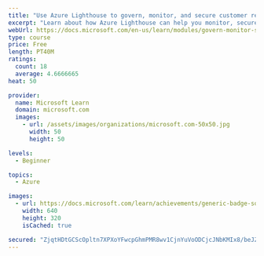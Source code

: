 ```yaml
---
title: "Use Azure Lighthouse to govern, monitor, and secure customer resources"
excerpt: "Learn about how Azure Lighthouse can help you monitor, secure, and govern your customer resources."
webUrl: https://docs.microsoft.com/en-us/learn/modules/govern-monitor-secure-resources-azure-lighthouse/
type: course
price: Free
length: PT40M
ratings:
  count: 18
  average: 4.6666665
heat: 50

provider:
  name: Microsoft Learn
  domain: microsoft.com
  images:
    - url: /assets/images/organizations/microsoft.com-50x50.jpg
      width: 50
      height: 50

levels:
  - Beginner

topics:
  - Azure

images:
  - url: https://docs.microsoft.com/learn/achievements/generic-badge-social.png
    width: 640
    height: 320
    isCached: true

secured: "ZjqtHDtGCScOpltn7XPXoYFwcpGhmPMR8wv1CjnYuVoODCjcJNbKMIx8/beJZesWaIVSC0dxCfxLhOKzsazKCEWEfU6Q9f6oy+/gyOca/uA1EXUFQ2M3SnEUBghHE1DhGlfyTYybLvGt3jwWF2LZaXtd2ZnJ5sC0u6LDTy4kHz5aoRcSNeeENaXPtolTspKqeU8dApKNZjWQ3I3OjstHIf81/VW2hFsg+s3FikJiBs7aXg4qpReAqcPBE89RLYtgusTifesGw/FxlFOvCq1Rv5o5/O9dUa1nPkMabkF8m/f+Lbu2XWBY0Vfa1XdNZ0L74hr+ta9lSxBZ7lGyGDDTFPfOEbS7WsN6O9IP1HWKV9RkvEvSyZgZm1XiPz3I3p6LfvwHUqb2+5s0oJ1p3qTUXPFv6hzKPkR/gmVwqMeOrs0=;0+6pqGcTkxPmVAB5EmpKlQ=="
---
```


